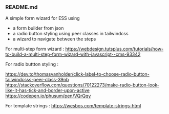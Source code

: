 ### README.md

A simple form wizard for ESS using
 - a form builder from json
 - a radio button styling using peer classes in tailwindcss
 - a wizard to navigate between the steps


For multi-step form wizard : https://webdesign.tutsplus.com/tutorials/how-to-build-a-multi-step-form-wizard-with-javascript--cms-93342

For radio buttton styling :

https://dev.to/thomasvanholder/click-label-to-choose-radio-button-tailwindcsss-peer-class-39nb
https://stackoverflow.com/questions/70122273/make-radio-button-look-like-it-has-tick-and-border-upon-active
https://codepen.io/phusum/pen/VQrQqy

For template strings :
https://wesbos.com/template-strings-html
